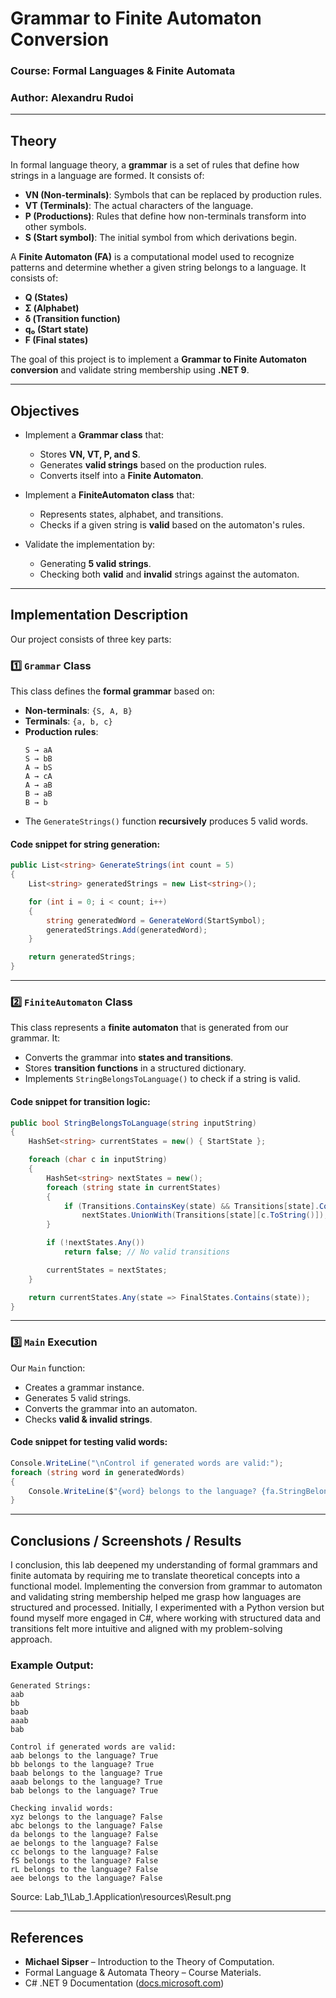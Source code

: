 # **Grammar to Finite Automaton Conversion**

### **Course**: Formal Languages & Finite Automata

### **Author**: Alexandru Rudoi

---

## **Theory**

In formal language theory, a **grammar** is a set of rules that define how strings in a language are formed. It consists of:

- **VN (Non-terminals)**: Symbols that can be replaced by production rules.
- **VT (Terminals)**: The actual characters of the language.
- **P (Productions)**: Rules that define how non-terminals transform into other symbols.
- **S (Start symbol)**: The initial symbol from which derivations begin.

A **Finite Automaton (FA)** is a computational model used to recognize patterns and determine whether a given string belongs to a language. It consists of:

- **Q (States)**
- **Σ (Alphabet)**
- **δ (Transition function)**
- **q₀ (Start state)**
- **F (Final states)**

The goal of this project is to implement a **Grammar to Finite Automaton conversion** and validate string membership using **.NET 9**.

---

## **Objectives**

- Implement a **Grammar class** that:

  - Stores **VN, VT, P, and S**.
  - Generates **valid strings** based on the production rules.
  - Converts itself into a **Finite Automaton**.

- Implement a **FiniteAutomaton class** that:

  - Represents states, alphabet, and transitions.
  - Checks if a given string is **valid** based on the automaton's rules.

- Validate the implementation by:
  - Generating **5 valid strings**.
  - Checking both **valid** and **invalid** strings against the automaton.

---

## **Implementation Description**

Our project consists of three key parts:

### **1️⃣ `Grammar` Class**

This class defines the **formal grammar** based on:

- **Non-terminals**: `{S, A, B}`
- **Terminals**: `{a, b, c}`
- **Production rules**:
  ```
  S → aA
  S → bB
  A → bS
  A → cA
  A → aB
  B → aB
  B → b
  ```
- The `GenerateStrings()` function **recursively** produces 5 valid words.

#### **Code snippet for string generation:**

```csharp
public List<string> GenerateStrings(int count = 5)
{
    List<string> generatedStrings = new List<string>();

    for (int i = 0; i < count; i++)
    {
        string generatedWord = GenerateWord(StartSymbol);
        generatedStrings.Add(generatedWord);
    }

    return generatedStrings;
}
```

---

### **2️⃣ `FiniteAutomaton` Class**

This class represents a **finite automaton** that is generated from our grammar. It:

- Converts the grammar into **states and transitions**.
- Stores **transition functions** in a structured dictionary.
- Implements `StringBelongsToLanguage()` to check if a string is valid.

#### **Code snippet for transition logic:**

```csharp
public bool StringBelongsToLanguage(string inputString)
{
    HashSet<string> currentStates = new() { StartState };

    foreach (char c in inputString)
    {
        HashSet<string> nextStates = new();
        foreach (string state in currentStates)
        {
            if (Transitions.ContainsKey(state) && Transitions[state].ContainsKey(c.ToString()))
                nextStates.UnionWith(Transitions[state][c.ToString()]);
        }

        if (!nextStates.Any())
            return false; // No valid transitions

        currentStates = nextStates;
    }

    return currentStates.Any(state => FinalStates.Contains(state));
}
```

---

### **3️⃣ `Main` Execution**

Our `Main` function:

- Creates a grammar instance.
- Generates 5 valid strings.
- Converts the grammar into an automaton.
- Checks **valid & invalid strings**.

#### **Code snippet for testing valid words:**

```csharp
Console.WriteLine("\nControl if generated words are valid:");
foreach (string word in generatedWords)
{
    Console.WriteLine($"{word} belongs to the language? {fa.StringBelongsToLanguage(word)}");
}
```

---

## **Conclusions / Screenshots / Results**

I conclusion, this lab deepened my understanding of formal grammars and finite automata by requiring me to translate theoretical concepts into a functional model. Implementing the conversion from grammar to automaton and validating string membership helped me grasp how languages are structured and processed. Initially, I experimented with a Python version but found myself more engaged in C#, where working with structured data and transitions felt more intuitive and aligned with my problem-solving approach.

### **Example Output:**

```
Generated Strings:
aab
bb
baab
aaab
bab

Control if generated words are valid:
aab belongs to the language? True
bb belongs to the language? True
baab belongs to the language? True
aaab belongs to the language? True
bab belongs to the language? True

Checking invalid words:
xyz belongs to the language? False
abc belongs to the language? False
da belongs to the language? False
ae belongs to the language? False
cc belongs to the language? False
fS belongs to the language? False
rL belongs to the language? False
aee belongs to the language? False

```
Source: Lab_1\Lab_1.Application\resources\Result.png

---

## **References**

- **Michael Sipser** – Introduction to the Theory of Computation.
- Formal Language & Automata Theory – Course Materials.
- C# .NET 9 Documentation ([docs.microsoft.com](https://docs.microsoft.com/en-us/dotnet/))
